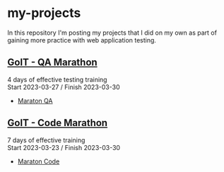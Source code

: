 # my-projects
In this repository I'm posting my projects that I did on my own as part of gaining more practice with web application testing.

## [GoIT - QA Marathon](https://github.com/KozarJoanna/my-projects/tree/main/GoIT%20QA%20Marathon)
4 days of effective testing training <br>
Start 2023-03-27 / Finish 2023-03-30
- [Maraton QA](https://qa.m.goit.global/pl/?utm_source=leeloo&utm_medium=ref&utm_campaign=FPL6)

## [GoIT - Code Marathon](https://github.com/KozarJoanna/my-projects/tree/main/GoIT%20Code%20Marathon)
7 days of effective training <br>
Start 2023-03-23 / Finish 2023-03-30
- [Maraton Code](https://m.goit.global/pl/?utm_source=google&utm_medium=cpc&utm_campaign=19691924092|145715605363|648302406911||kodowanie&gad=1&gclid=Cj0KCQjwkqSlBhDaARIsAFJANkjwjfZM3R8eOv9O1ntJae_ooXQVEb2x6qLWsBpg2afWY9rSG6nRSgsaAs32EALw_wcB)




